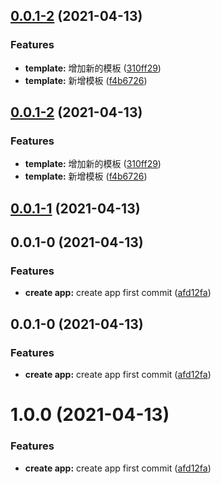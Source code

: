 <a name="0.0.1-2"></a>
## [0.0.1-2](https://github.com/cklwblove/create-app/compare/create-app@0.0.1-1...create-app@0.0.1-2) (2021-04-13)


### Features

* **template:** 增加新的模板 ([310ff29](https://github.com/cklwblove/create-app/commit/310ff29))
* **template:** 新增模板 ([f4b6726](https://github.com/cklwblove/create-app/commit/f4b6726))



<a name="0.0.1-2"></a>
## [0.0.1-2](https://github.com/cklwblove/create-app/compare/create-app@0.0.1-1...create-app@0.0.1-2) (2021-04-13)


### Features

* **template:** 增加新的模板 ([310ff29](https://github.com/cklwblove/create-app/commit/310ff29))
* **template:** 新增模板 ([f4b6726](https://github.com/cklwblove/create-app/commit/f4b6726))



<a name="0.0.1-1"></a>
## [0.0.1-1](https://github.com/cklwblove/create-app/compare/create-app@0.0.1-0...create-app@0.0.1-1) (2021-04-13)



<a name="0.0.1-0"></a>
## 0.0.1-0 (2021-04-13)


### Features

* **create app:** create app first commit ([afd12fa](https://github.com/cklwblove/create-app/commit/afd12fa))



<a name="0.0.1-0"></a>
## 0.0.1-0 (2021-04-13)


### Features

* **create app:** create app first commit ([afd12fa](https://github.com/cklwblove/create-app/commit/afd12fa))



<a name="1.0.0"></a>
# 1.0.0 (2021-04-13)


### Features

* **create app:** create app first commit ([afd12fa](https://github.com/cklwblove/create-app/commit/afd12fa))



